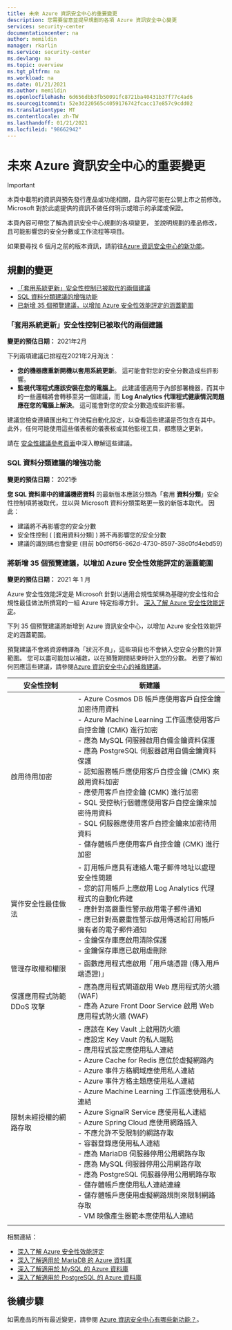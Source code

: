 ```yaml
---
title: 未來 Azure 資訊安全中心的重要變更
description: 您需要留意並提早規劃的各項 Azure 資訊安全中心變更
services: security-center
documentationcenter: na
author: memildin
manager: rkarlin
ms.service: security-center
ms.devlang: na
ms.topic: overview
ms.tgt_pltfrm: na
ms.workload: na
ms.date: 01/21/2021
ms.author: memildin
ms.openlocfilehash: 6d656dbb3fb50091fc8721ba40431b37f77c4ad6
ms.sourcegitcommit: 52e3d220565c4059176742fcacc17e857c9cdd02
ms.translationtype: MT
ms.contentlocale: zh-TW
ms.lasthandoff: 01/21/2021
ms.locfileid: "98662942"
---
```

# <a name="important-upcoming-changes-to-azure-security-center"></a>未來 Azure 資訊安全中心的重要變更

> [!IMPORTANT]
> 本頁中載明的資訊與預先發行產品或功能相關，且內容可能在公開上市之前修改。 Microsoft 對於此處提供的資訊不做任何明示或暗示的承諾或保證。

本頁內容可帶您了解為資訊安全中心規劃的各項變更， 並說明規劃的產品修改，且可能影響您的安全分數或工作流程等項目。

如果要尋找 6 個月之前的版本資訊，請前往[Azure 資訊安全中心的新功能](release-notes.md)。


## <a name="planned-changes"></a>規劃的變更

- [「套用系統更新」安全性控制已被取代的兩個建議](#two-recommendations-from-apply-system-updates-security-control-being-deprecated)
- [SQL 資料分類建議的增強功能](#enhancements-to-sql-data-classification-recommendation)
- [已新增 35 個預覽建議，以增加 Azure 安全性效能評定的涵蓋範圍](#35-preview-recommendations-being-added-to-increase-coverage-of-azure-security-benchmark)


### <a name="two-recommendations-from-apply-system-updates-security-control-being-deprecated"></a>「套用系統更新」安全性控制已被取代的兩個建議 

**變更的預估日期：** 2021年2月

下列兩項建議已排程在2021年2月淘汰：

- **您的機器應重新開機以套用系統更新**。 這可能會對您的安全分數造成些許影響。
- **監視代理程式應該安裝在您的電腦上**。 此建議僅適用于內部部署機器，而其中的一些邏輯將會轉移至另一個建議，而 **Log Analytics 代理程式健康情況問題應在您的電腦上解決**。 這可能會對您的安全分數造成些許影響。

建議您檢查連續匯出和工作流程自動化設定，以查看這些建議是否包含在其中。 此外，任何可能使用這些儀表板的儀表板或其他監視工具，都應隨之更新。

請在 [安全性建議參考頁面](recommendations-reference.md)中深入瞭解這些建議。


### <a name="enhancements-to-sql-data-classification-recommendation"></a>SQL 資料分類建議的增強功能

**變更的預估日期：** 2021季

**您 SQL 資料庫中的建議機密資料** 的最新版本應該分類為「套用 **資料分類**」安全性控制項將被取代，並以與 Microsoft 資料分類策略更一致的新版本取代。 因此：

- 建議將不再影響您的安全分數
- 安全性控制 ( [套用資料分類] ) 將不再影響您的安全分數
- 建議的識別碼也會變更 (目前 b0df6f56-862d-4730-8597-38c0fd4ebd59) 


### <a name="35-preview-recommendations-being-added-to-increase-coverage-of-azure-security-benchmark"></a>將新增 35 個預覽建議，以增加 Azure 安全性效能評定的涵蓋範圍

**變更的預估日期：** 2021 年 1 月

Azure 安全性效能評定是 Microsoft 針對以通用合規性架構為基礎的安全性和合規性最佳做法所撰寫的一組 Azure 特定指導方針。 [深入了解 Azure 安全性效能評定](../security/benchmarks/introduction.md)。

下列 35 個預覽建議將新增到 Azure 資訊安全中心，以增加 Azure 安全性效能評定的涵蓋範圍。

預覽建議不會將資源轉譯為「狀況不良」，這些項目也不會納入您安全分數的計算範圍。 您可以盡可能加以補救，以在預覽期間結束時計入您的分數。 若要了解如何回應這些建議，請參閱[Azure 資訊安全中心的補救建議](security-center-remediate-recommendations.md)。

| 安全性控制                     | 新建議                                                                                                                                                                                                                                                                                                                                                                                                                                                                                                                                                                                                                                                                                                                                                                                                                                                                                                                  |
|--------------------------------------|--------------------------------------------------------------------------------------------------------------------------------------------------------------------------------------------------------------------------------------------------------------------------------------------------------------------------------------------------------------------------------------------------------------------------------------------------------------------------------------------------------------------------------------------------------------------------------------------------------------------------------------------------------------------------------------------------------------------------------------------------------------------------------------------------------------------------------------------------------------------------------------------------------------------------------------|
| 啟用待用加密            | - Azure Cosmos DB 帳戶應使用客戶自控金鑰加密待用資料<br>- Azure Machine Learning 工作區應使用客戶自控金鑰 (CMK) 進行加密<br>- 應為 MySQL 伺服器啟用自備金鑰資料保護<br>- 應為 PostgreSQL 伺服器啟用自備金鑰資料保護<br>- 認知服務帳戶應使用客戶自控金鑰 (CMK) 來啟用資料加密<br>- 應使用客戶自控金鑰 (CMK) 進行加密<br>- SQL 受控執行個體應使用客戶自控金鑰來加密待用資料<br>- SQL 伺服器應使用客戶自控金鑰來加密待用資料<br>- 儲存體帳戶應使用客戶自控金鑰 (CMK) 進行加密                                                                                                                                                              |
| 實作安全性最佳做法    | - 訂用帳戶應具有連絡人電子郵件地址以處理安全性問題<br> - 您的訂用帳戶上應啟用 Log Analytics 代理程式的自動化佈建<br> - 應針對高嚴重性警示啟用電子郵件通知<br> - 應已針對高嚴重性警示啟用傳送給訂用帳戶擁有者的電子郵件通知<br> - 金鑰保存庫應啟用清除保護<br> - 金鑰保存庫應已啟用虛刪除 |
| 管理存取權和權限        | - 函數應用程式應啟用「用戶端憑證 (傳入用戶端憑證)」 |
| 保護應用程式防範 DDoS 攻擊 | - 應為應用程式閘道啟用 Web 應用程式防火牆 (WAF)<br> - 應為 Azure Front Door Service 啟用 Web 應用程式防火牆 (WAF) |
| 限制未經授權的網路存取 | - 應該在 Key Vault 上啟用防火牆<br> - 應設定 Key Vault 的私人端點<br> - 應用程式設定應使用私人連結<br> - Azure Cache for Redis 應位於虛擬網路內<br> - Azure 事件方格網域應使用私人連結<br> - Azure 事件方格主題應使用私人連結<br> - Azure Machine Learning 工作區應使用私人連結<br> - Azure SignalR Service 應使用私人連結<br> - Azure Spring Cloud 應使用網路插入<br> - 不應允許不受限制的網路存取<br> - 容器登錄應使用私人連結<br> - 應為 MariaDB 伺服器停用公用網路存取<br> - 應為 MySQL 伺服器停用公用網路存取<br> - 應為 PostgreSQL 伺服器停用公用網路存取<br> - 儲存體帳戶應使用私人連結連線<br> - 儲存體帳戶應使用虛擬網路規則來限制網路存取<br> - VM 映像產生器範本應使用私人連結|
|                                      |                                                                                                                                                                                                                                                                                                                                                                                                                                                                                                                                                                                                                                                                                                                                                                                                                                                                                                                                      |

相關連結：

- [深入了解 Azure 安全性效能評定](../security/benchmarks/introduction.md)
- [深入了解適用於 MariaDB 的 Azure 資料庫](../mariadb/overview.md)
- [深入了解適用於 MySQL 的 Azure 資料庫](../mysql/overview.md)
- [深入了解適用於 PostgreSQL 的 Azure 資料庫](../postgresql/overview.md)





## <a name="next-steps"></a>後續步驟

如需產品的所有最近變更，請參閱 [Azure 資訊安全中心有哪些新功能？](release-notes.md)。